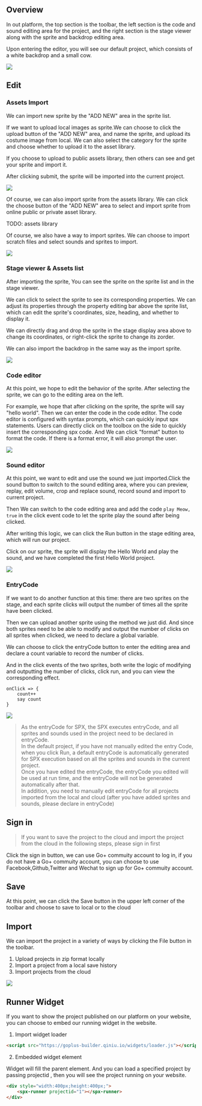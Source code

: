## Overview
In out platform, the top section is the toolbar, the left section is the code and sound editing area for the project, and the right section is the stage viewer along with the sprite and backdrop editing area.

Upon entering the editor, you will see our default project, which consists of a white backdrop and a small cow.

![](../static/usage/overview.png)

## Edit

### Assets Import
We can import new sprite by the "ADD NEW" area in the sprite list.

If we want to upload local images as sprite.We can choose to click the upload button of the "ADD NEW" area, and name the sprite, and upload its costume image from local. We can also select the category for the sprite and choose whether to upload it to the asset library.

If you choose to upload to public assets library, then others can see and get your sprite and import it.

After clicking submit, the sprite will be imported into the current project.

![](../static/usage/upload-sprite.png)

Of course, we can also import sprite from the assets library. We can click the choose button of the "ADD NEW" area to select and import sprite from online public or private asset library.

TODO: assets library

Of course, we also have a way to import sprites. We can choose to import scratch files and select sounds and sprites to import.

![](../static/usage/scrach-file.png)

### Stage viewer & Assets list
After importing the sprite, You can see the sprite on the sprite list and in the stage viewer. 

We can click to select the sprite to see its corresponding properties. We can adjust its properties through the property editing bar above the sprite list, which can edit the sprite's coordinates, size, heading, and whether to display it. 

We can directly drag and drop the sprite in the stage display area above to change its coordinates, or right-click the sprite to change its zorder. 

We can also import the backdrop in the same way as the import sprite.

![](../static/usage/stageviewer.png)

### Code editor
At this point, we hope to edit the behavior of the sprite. After selecting the sprite, we can go to the editing area on the left. 

For example, we hope that after clicking on the sprite, the sprite will say "hello world". Then we can enter the code in the code editor. The code editor is configured with syntax prompts, which can quickly input spx statements. Users can directly click on the toolbox on the side to quickly insert the corresponding spx code.
And We can click "format" button to format the code. If there is a format error, it will also prompt the user.

![](../static/usage/code-editor.png)

### Sound editor
At this point, we want to edit and use the sound we just imported.Click the sound button to switch to the sound editing area, where you can preview, replay, edit volume, crop and replace sound, record sound and import to current project.

Then We can switch to the code editing area and add the code `play Meow, true` in the click event code to let the sprite play the sound after being clicked.

After writing this logic, we can click the Run button in the stage editing area, which will run our project.

Click on our sprite, the sprite will display the Hello World and play the sound, and we have completed the first Hello World project.

![](../static/usage/sound.png)

### EntryCode
If we want to do another function at this time: there are two sprites on the stage, and each sprite clicks will output the number of times all the sprite have been clicked.

Then we can upload another sprite using the method we just did. 
And since both sprites need to be able to modify and output the number of clicks on all sprites when clicked, we need to declare a global variable.

We can choose to click the entryCode button to enter the editing area and declare a count variable to record the number of clicks.

And in the click events of the two sprites, both write the logic of modifying and outputting the number of clicks, click run, and you can view the corresponding effect.
```
onClick => {
    count++
    say count
}
```
![](../static/usage/entrycode.png)

>As the entryCode for SPX, the SPX executes entryCode, and all sprites and sounds used in the project need to be declared in entryCode.  
>In the default project, if you have not manually edited the entry Code, when you click Run, a default entryCode is automatically generated for SPX execution based on all the sprites and sounds in the current project.  
>Once you have edited the entryCode, the entryCode you edited will be used at run time, and the entryCode will not be generated automatically after that.   
>In addition, you need to manually edit entryCode for all projects imported from the local and cloud (after you have added sprites and sounds, please declare in entryCode)

## Sign in
> If you want to save the project to the cloud and import the project from the cloud in the following steps, please sign in first

Click the sign in button, we can use Go+ commuity account to log in, if you do not have a Go+ commuity account, you can choose to use Facebook,Github,Twitter and Wechat to sign up for Go+ commuity account.

## Save
At this point, we can click the Save button in the upper left corner of the toolbar and choose to save to local or to the cloud

## Import
We can import the project in a variety of ways by clicking the File button in the toolbar.

1. Upload projects in zip format locally
2. Import a project from a local save history
3. Import projects from the cloud

![](../static/usage/project-list.png)

## Runner Widget

If you want to show the project published on our platform on your website, you can choose to embed our running widget in the website.

1. Import widget loader

```html
<script src="https://goplus-builder.qiniu.io/widgets/loader.js"></script>
```

2. Embedded widget element  

Widget will fill the parent element. And you can load a specified project by passing projectid , then you will see the project running on your website.

```html
<div style="width:400px;height:400px;">
    <spx-runner projectid="1"></spx-runner>
</div>
```
